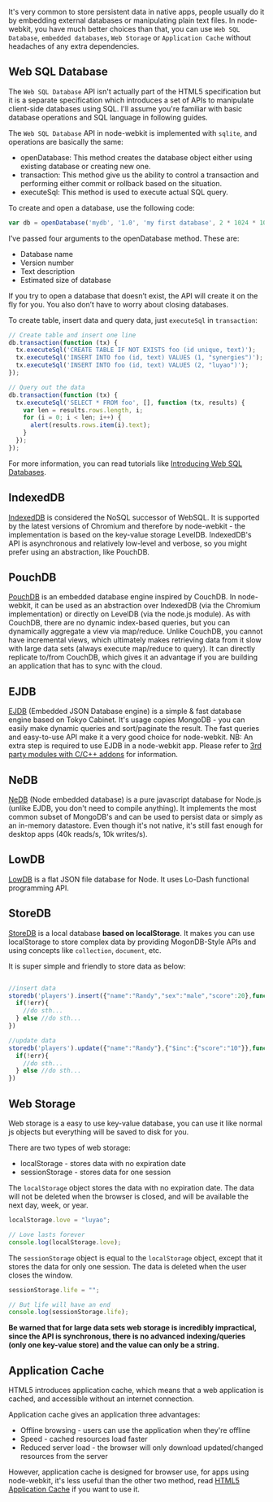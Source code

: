 It's very common to store persistent data in native apps, people usually do it by embedding external databases or manipulating plain text files. In node-webkit, you have much better choices than that, you can use `Web SQL Database`, `embedded databases`, `Web Storage` or `Application Cache` without headaches of any extra dependencies.

## Web SQL Database

The `Web SQL Database` API isn't actually part of the HTML5 specification but it is a separate specification which introduces a set of APIs to manipulate client-side databases using SQL. I'll assume you're familiar with basic database operations and SQL language in following guides.

The `Web SQL Database` API in node-webkit is implemented with `sqlite`, and operations are basically the same:

* openDatabase: This method creates the database object either using existing database or creating new one.
* transaction: This method give us the ability to control a transaction and performing either commit or rollback based on the situation.
* executeSql: This method is used to execute actual SQL query.

To create and open a database, use the following code:

```javascript
var db = openDatabase('mydb', '1.0', 'my first database', 2 * 1024 * 1024);
```

I’ve passed four arguments to the openDatabase method. These are:

* Database name
* Version number
* Text description
* Estimated size of database

If you try to open a database that doesn’t exist, the API will create it on the fly for you. You also don’t have to worry about closing databases.

To create table, insert data and query data, just `executeSql` in `transaction`:

```javascript
// Create table and insert one line
db.transaction(function (tx) {
  tx.executeSql('CREATE TABLE IF NOT EXISTS foo (id unique, text)');
  tx.executeSql('INSERT INTO foo (id, text) VALUES (1, "synergies")');
  tx.executeSql('INSERT INTO foo (id, text) VALUES (2, "luyao")');
});

// Query out the data
db.transaction(function (tx) {
  tx.executeSql('SELECT * FROM foo', [], function (tx, results) {
    var len = results.rows.length, i;
    for (i = 0; i < len; i++) {
      alert(results.rows.item(i).text);
    }
  });
});
```

For more information, you can read tutorials like [Introducing Web SQL Databases](http://html5doctor.com/introducing-web-sql-databases/).


## IndexedDB
[IndexedDB](https://developer.mozilla.org/en-US/docs/IndexedDB) is considered the NoSQL successor of WebSQL. It is supported by the latest versions of Chromium and therefore by node-webkit - the implementation is based on the key-value storage LevelDB.
IndexedDB's API is asynchronous and relatively low-level and verbose, so you might prefer using an abstraction, like PouchDB.

## PouchDB
[PouchDB](http://pouchdb.com/) is an embedded database engine inspired by CouchDB. In node-webkit, it can be used as an abstraction over IndexedDB (via the Chromium implementation) or directly on LevelDB (via the node.js module). As with CouchDB, there are no dynamic index-based queries, but you can dynamically aggregate a view via map/reduce. Unlike CouchDB, you cannot have incremental views, which ultimately makes retrieving data from it slow with large data sets (always execute map/reduce to query).
It can directly replicate to/from CouchDB, which gives it an advantage if you are building an application that has to sync with the cloud.

## EJDB
[EJDB](https://github.com/Softmotions/ejdb) (Embedded JSON Database engine) is a simple & fast database engine based on Tokyo Cabinet. It's usage copies MongoDB - you can easily make dynamic queries and sort/paginate the result.
The fast queries and easy-to-use API make it a very good choice for node-webkit.
NB: An extra step is required to use EJDB in a node-webkit app. Please refer to [3rd party modules with C/C++ addons](https://github.com/rogerwang/node-webkit/wiki/Using-Node-modules) for information.

## NeDB
[NeDB](https://github.com/louischatriot/nedb) (Node embedded database) is a pure javascript database for Node.js (unlike EJDB, you don't need to compile anything). It implements the most common subset of MongoDB's and can be used to persist data or simply as an in-memory datastore. Even though it's not native, it's still fast enough for desktop apps (40k reads/s, 10k writes/s).

## LowDB
[LowDB](https://github.com/typicode/lowdb) is a flat JSON file database for Node. It uses Lo-Dash functional programming API.

## StoreDB

[StoreDB](https://github.com/djyde/StoreDB) is a local database **based on localStorage**. It makes you can use localStorage to store complex data by providing MogonDB-Style APIs and using concepts like `collection`, `document`, etc.

It is super simple and friendly to store data as below:

```javascript

//insert data
storedb('players').insert({"name":"Randy","sex":"male","score":20},function(err,result){
  if(!err){
    //do sth...
  } else //do sth...
})

//update data
storedb('players').update({"name":"Randy"},{"$inc":{"score":"10"}},function(err){
  if(!err){
    //do sth...
  } else //do sth...
})
```

## Web Storage

Web storage is a easy to use key-value database, you can use it like normal js objects but everything will be saved to disk for you.

There are two types of web storage:

* localStorage - stores data with no expiration date
* sessionStorage - stores data for one session

The `localStorage` object stores the data with no expiration date. The data will not be deleted when the browser is closed, and will be available the next day, week, or year.

```javascript
localStorage.love = "luyao";

// Love lasts forever
console.log(localStorage.love);
```

The `sessionStorage` object is equal to the `localStorage` object, except that it stores the data for only one session. The data is deleted when the user closes the window.

```javascript
sessionStorage.life = "";

// But life will have an end
console.log(sessionStorage.life);
```

**Be warned that for large data sets web storage is incredibly impractical, since the API is synchronous, there is no advanced indexing/queries (only one key-value store) and the value can only be a string.**



## Application Cache

HTML5 introduces application cache, which means that a web application is cached, and accessible without an internet connection.

Application cache gives an application three advantages:

* Offline browsing - users can use the application when they're offline
* Speed - cached resources load faster
* Reduced server load - the browser will only download updated/changed resources from the server

However, application cache is designed for browser use, for apps using node-webkit, it's less useful than the other two method, read [HTML5 Application Cache](http://www.w3schools.com/html/html5_app_cache.asp) if you want to use it.